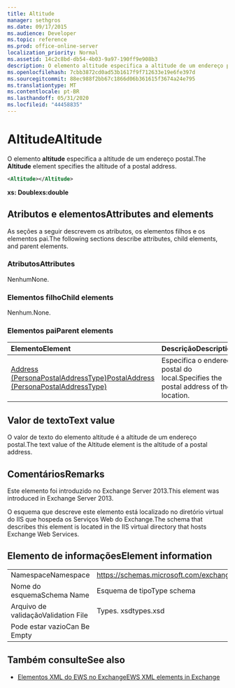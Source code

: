 ```yaml
---
title: Altitude
manager: sethgros
ms.date: 09/17/2015
ms.audience: Developer
ms.topic: reference
ms.prod: office-online-server
localization_priority: Normal
ms.assetid: 14c2c8bd-db54-4b03-9a97-190ff9e908b3
description: O elemento altitude especifica a altitude de um endereço postal.
ms.openlocfilehash: 7cbb3872cd0ad53b1617f9f712633e19e6fe397d
ms.sourcegitcommit: 88ec988f2bb67c1866d06b361615f3674a24e795
ms.translationtype: MT
ms.contentlocale: pt-BR
ms.lasthandoff: 05/31/2020
ms.locfileid: "44458835"
---
```

# <a name="altitude"></a><span data-ttu-id="0657c-103">Altitude</span><span class="sxs-lookup"><span data-stu-id="0657c-103">Altitude</span></span>

<span data-ttu-id="0657c-104">O elemento **altitude** especifica a altitude de um endereço postal.</span><span class="sxs-lookup"><span data-stu-id="0657c-104">The **Altitude** element specifies the altitude of a postal address.</span></span> 
  
```XML
<Altitude></Altitude>
```

 <span data-ttu-id="0657c-105">**xs: Double**</span><span class="sxs-lookup"><span data-stu-id="0657c-105">**xs:double**</span></span>
## <a name="attributes-and-elements"></a><span data-ttu-id="0657c-106">Atributos e elementos</span><span class="sxs-lookup"><span data-stu-id="0657c-106">Attributes and elements</span></span>

<span data-ttu-id="0657c-107">As seções a seguir descrevem os atributos, os elementos filhos e os elementos pai.</span><span class="sxs-lookup"><span data-stu-id="0657c-107">The following sections describe attributes, child elements, and parent elements.</span></span>
  
### <a name="attributes"></a><span data-ttu-id="0657c-108">Atributos</span><span class="sxs-lookup"><span data-stu-id="0657c-108">Attributes</span></span>

<span data-ttu-id="0657c-109">Nenhum</span><span class="sxs-lookup"><span data-stu-id="0657c-109">None.</span></span>
  
### <a name="child-elements"></a><span data-ttu-id="0657c-110">Elementos filho</span><span class="sxs-lookup"><span data-stu-id="0657c-110">Child elements</span></span>

<span data-ttu-id="0657c-111">Nenhum.</span><span class="sxs-lookup"><span data-stu-id="0657c-111">None.</span></span>
  
### <a name="parent-elements"></a><span data-ttu-id="0657c-112">Elementos pai</span><span class="sxs-lookup"><span data-stu-id="0657c-112">Parent elements</span></span>

|<span data-ttu-id="0657c-113">**Elemento**</span><span class="sxs-lookup"><span data-stu-id="0657c-113">**Element**</span></span>|<span data-ttu-id="0657c-114">**Descrição**</span><span class="sxs-lookup"><span data-stu-id="0657c-114">**Description**</span></span>|
|:-----|:-----|
|[<span data-ttu-id="0657c-115">Address (PersonaPostalAddressType)</span><span class="sxs-lookup"><span data-stu-id="0657c-115">PostalAddress (PersonaPostalAddressType)</span></span>](postaladdress-personapostaladdresstype.md) <br/> |<span data-ttu-id="0657c-116">Especifica o endereço postal do local.</span><span class="sxs-lookup"><span data-stu-id="0657c-116">Specifies the postal address of the location.</span></span>  <br/> |
   
## <a name="text-value"></a><span data-ttu-id="0657c-117">Valor de texto</span><span class="sxs-lookup"><span data-stu-id="0657c-117">Text value</span></span>

<span data-ttu-id="0657c-118">O valor de texto do elemento altitude é a altitude de um endereço postal.</span><span class="sxs-lookup"><span data-stu-id="0657c-118">The text value of the Altitude element is the altitude of a postal address.</span></span>
  
## <a name="remarks"></a><span data-ttu-id="0657c-119">Comentários</span><span class="sxs-lookup"><span data-stu-id="0657c-119">Remarks</span></span>

<span data-ttu-id="0657c-120">Este elemento foi introduzido no Exchange Server 2013.</span><span class="sxs-lookup"><span data-stu-id="0657c-120">This element was introduced in Exchange Server 2013.</span></span>
  
<span data-ttu-id="0657c-121">O esquema que descreve este elemento está localizado no diretório virtual do IIS que hospeda os Serviços Web do Exchange.</span><span class="sxs-lookup"><span data-stu-id="0657c-121">The schema that describes this element is located in the IIS virtual directory that hosts Exchange Web Services.</span></span>
  
## <a name="element-information"></a><span data-ttu-id="0657c-122">Elemento de informações</span><span class="sxs-lookup"><span data-stu-id="0657c-122">Element information</span></span>

|||
|:-----|:-----|
|<span data-ttu-id="0657c-123">Namespace</span><span class="sxs-lookup"><span data-stu-id="0657c-123">Namespace</span></span>  <br/> |https://schemas.microsoft.com/exchange/services/2006/types  <br/> |
|<span data-ttu-id="0657c-124">Nome do esquema</span><span class="sxs-lookup"><span data-stu-id="0657c-124">Schema Name</span></span>  <br/> |<span data-ttu-id="0657c-125">Esquema de tipo</span><span class="sxs-lookup"><span data-stu-id="0657c-125">Type schema</span></span>  <br/> |
|<span data-ttu-id="0657c-126">Arquivo de validação</span><span class="sxs-lookup"><span data-stu-id="0657c-126">Validation File</span></span>  <br/> |<span data-ttu-id="0657c-127">Types. xsd</span><span class="sxs-lookup"><span data-stu-id="0657c-127">types.xsd</span></span>  <br/> |
|<span data-ttu-id="0657c-128">Pode estar vazio</span><span class="sxs-lookup"><span data-stu-id="0657c-128">Can Be Empty</span></span>  <br/> ||
   
## <a name="see-also"></a><span data-ttu-id="0657c-129">Também consulte</span><span class="sxs-lookup"><span data-stu-id="0657c-129">See also</span></span>

- [<span data-ttu-id="0657c-130">Elementos XML do EWS no Exchange</span><span class="sxs-lookup"><span data-stu-id="0657c-130">EWS XML elements in Exchange</span></span>](ews-xml-elements-in-exchange.md)


